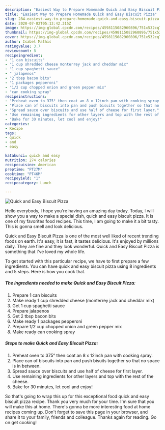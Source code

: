 ```yaml
---
description: "Easiest Way to Prepare Homemade Quick and Easy Biscuit Pizza"
title: "Easiest Way to Prepare Homemade Quick and Easy Biscuit Pizza"
slug: 284-easiest-way-to-prepare-homemade-quick-and-easy-biscuit-pizza
date: 2020-07-02T05:13:42.315Z
image: https://img-global.cpcdn.com/recipes/4598115082960896/751x532cq70/quick-and-easy-biscuit-pizza-recipe-main-photo.jpg
thumbnail: https://img-global.cpcdn.com/recipes/4598115082960896/751x532cq70/quick-and-easy-biscuit-pizza-recipe-main-photo.jpg
cover: https://img-global.cpcdn.com/recipes/4598115082960896/751x532cq70/quick-and-easy-biscuit-pizza-recipe-main-photo.jpg
author: Isabel Mathis
ratingvalue: 3.7
reviewcount: 8
recipeingredient:
- "1 can biscuits"
- "1 cup shredded cheese monterrey jack and cheddar mix"
- "1 cup spaghetti sauce"
- " jalapenos"
- "2 tbsp bacon bits"
- "1 packages pepperoni"
- "1/2 cup chopped onion and green pepper mix"
- "can cooking spray"
recipeinstructions:
- "Preheat oven to 375° then coat an 8 x 12inch pan with cooking spray."
- "Place can of biscuits into pan and push bisuits together so that no space is in between."
- "Spread sauce over biscuits and use half of cheese for first layer."
- "Use remaining ingredients for other layers and top with the rest of the cheese."
- "Bake for 30 minutes, let cool and enjoy!"
categories:
- Recipe
tags:
- quick
- and
- easy

katakunci: quick and easy 
nutrition: 274 calories
recipecuisine: American
preptime: "PT27M"
cooktime: "PT46M"
recipeyield: "1"
recipecategory: Lunch

---
```



![Quick and Easy Biscuit Pizza](https://img-global.cpcdn.com/recipes/4598115082960896/751x532cq70/quick-and-easy-biscuit-pizza-recipe-main-photo.jpg)

Hello everybody, I hope you're having an amazing day today. Today, I will show you a way to make a special dish, quick and easy biscuit pizza. It is one of my favorites food recipes. This time, I am going to make it a bit tasty. This is gonna smell and look delicious.

Quick and Easy Biscuit Pizza is one of the most well liked of recent trending foods on earth. It's easy, it is fast, it tastes delicious. It's enjoyed by millions daily. They are fine and they look wonderful. Quick and Easy Biscuit Pizza is something that I've loved my whole life.




To get started with this particular recipe, we have to first prepare a few ingredients. You can have quick and easy biscuit pizza using 8 ingredients and 5 steps. Here is how you cook that.

<!--inarticleads1-->

##### The ingredients needed to make Quick and Easy Biscuit Pizza:

1. Prepare 1 can biscuits
1. Make ready 1 cup shredded cheese (monterrey jack and cheddar mix)
1. Get 1 cup spaghetti sauce
1. Prepare  jalapenos
1. Get 2 tbsp bacon bits
1. Make ready 1 packages pepperoni
1. Prepare 1/2 cup chopped onion and green pepper mix
1. Make ready can cooking spray




<!--inarticleads2-->

##### Steps to make Quick and Easy Biscuit Pizza:

1. Preheat oven to 375° then coat an 8 x 12inch pan with cooking spray.
1. Place can of biscuits into pan and push bisuits together so that no space is in between.
1. Spread sauce over biscuits and use half of cheese for first layer.
1. Use remaining ingredients for other layers and top with the rest of the cheese.
1. Bake for 30 minutes, let cool and enjoy!




So that's going to wrap this up for this exceptional food quick and easy biscuit pizza recipe. Thank you very much for your time. I'm sure that you will make this at home. There's gonna be more interesting food at home recipes coming up. Don't forget to save this page in your browser, and share it to your family, friends and colleague. Thanks again for reading. Go on get cooking!

